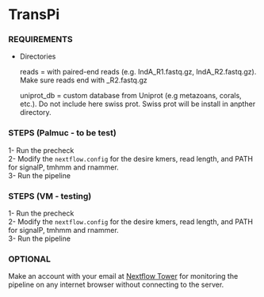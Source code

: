 # TransPi

### REQUIREMENTS   
- Directories

  reads = with paired-end reads (e.g. IndA_R1.fastq.gz, IndA_R2.fastq.gz).  
          Make sure reads end with _R2.fastq.gz  
          
  uniprot_db = custom database from Uniprot (e.g metazoans, corals, etc.). Do not include here swiss prot. Swiss prot will be         install in anpther directory.


### STEPS (Palmuc - to be test)  
1- Run the precheck  
2- Modify the `nextflow.config` for the desire kmers, read length, and PATH for signalP, tmhmm and rnammer.   
3- Run the pipeline


### STEPS (VM - testing)  
1- Run the precheck  
2- Modify the `nextflow.config` for the desire kmers, read length, and PATH for signalP, tmhmm and rnammer.   
3- Run the pipeline


### OPTIONAL  
Make an account with your email at [Nextflow Tower](https://tower.nf/login) for monitoring the pipeline on any internet browser without connecting to the server.  
